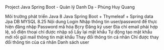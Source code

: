 
Project Java Spring Boot - Quản lý Danh Dạ - Phùng Huy Quang

Môi trường phát triển
Java 8
Java Spring Boot + Thymeleaf + Spring data Jpa
DB MYSQL 8.25
Nội dung
Login
Nhập thông tin user/password để thực hiện đăng nhập
Password mã hóa Bcry
Đăng ký user
Địa chỉ email phải hợp lệ, số điện thoại chỉ được nhập số
Lấy lại mật khẩu
Tự động tạo mật khẩu mới rồi gửi mail thông tin mật khẩu
Thay đổi thông tin cá nhân
Chỉ được thay đổi thông tin của cá nhân
Danh sách user
